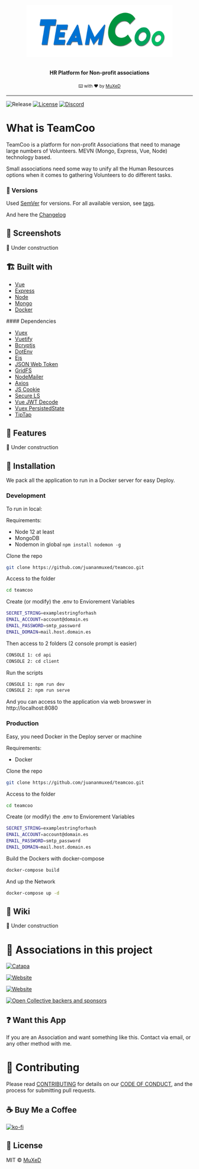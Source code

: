 <div align="center">
  <a href="https://github.com/juananmuxed/teamcoo"><img src="media/TeamCoo_Logo_Shadow.png" alt="TeamCoo Logo" height="140"></a>
  <br>
  <br>
  <p>
    <b>HR Platform for Non-profit associations</b>
  </p>
  <p>
    <sub>⌨️ with ❤︎ by
      <a href="https://github.com/juananmuxed">MuXeD</a>
    </sub>
  </p>
</div>

---

![Release](https://img.shields.io/github/v/release/juananmuxed/teamcoo?include_prereleases&label=Release&logo=github) [![License](https://img.shields.io/github/license/juananmuxed/teamcoo?label=License)](LICENSE) [![Discord](https://img.shields.io/discord/324463341819133953?color=purple&label=Discord&logo=discord)](https://discord.gg/88rzwfU) 

# What is TeamCoo
TeamCoo is a platform for non-profit Associations that need to manage large numbers of Volunteers. MEVN (Mongo, Express, Vue, Node) technology based.

Small associations need some way to unify all the Human Resources options when it comes to gathering Volunteers to do different tasks.

### 📌 Versions
Used [SemVer](http://semver.org/) for versions. For all available version, see [tags](https://github.com/juananmuxed/muxed/tags).

And here the [Changelog](CHANGELOG.md)

## 🍩 Screenshots

🚧 Under construction

## 🏗 Built with
- [Vue](https://vuejs.org/)
- [Express](https://expressjs.com)
- [Node](https://nodejs.org/)
- [Mongo](https://www.mongodb.com)
- [Docker](https://www.docker.com/)

#### Dependencies
- [Vuex](https://github.com/vuejs/vuex)
- [Vuetify](https://vuetifyjs.com/)
- [Bcryptjs](https://www.npmjs.com/package/bcryptjs)
- [DotEnv](https://www.npmjs.com/package/dotenv)
- [Ejs](https://www.npmjs.com/package/ejs)
- [JSON Web Token](https://www.npmjs.com/package/jsonwebtoken)
- [GridFS](https://www.npmjs.com/package/gridfs-stream)
- [NodeMailer](https://nodemailer.com)
- [Axios](https://github.com/axios/axios)
- [JS Cookie](https://www.npmjs.com/package/js-cookie)
- [Secure LS](https://www.npmjs.com/package/secure-ls)
- [Vue JWT Decode](https://www.npmjs.com/package/vue-jwt-decode)
- [Vuex PersistedState](https://www.npmjs.com/package/vuex-persistedstate)
- [TipTap](https://www.tiptap.dev/)

## 🎉 Features
🚧 Under construction

## 🥪 Installation
We pack all the application to run in a Docker server for easy Deploy.

### **Development**
To run in local:

Requirements:
- Node 12 at least
- MongoDB
- Nodemon in global `npm install nodemon -g`

Clone the repo
```bash
git clone https://github.com/juananmuxed/teamcoo.git
```

Access to the folder
```bash
cd teamcoo
```

Create (or modify) the .env to Enviorement Variables
```bash
SECRET_STRING=examplestringforhash
EMAIL_ACCOUNT=account@domain.es
EMAIL_PASSWORD=smtp_password
EMAIL_DOMAIN=mail.host.domain.es
```

Then access to 2 folders (2 console prompt is easier)
```bash
CONSOLE 1: cd api
CONSOLE 2: cd client
```

Run the scripts
```bash
CONSOLE 1: npm run dev
CONSOLE 2: npm run serve
```

And you can access to the application via web browswer in http://localhost:8080

### **Production**
Easy, you need Docker in the Deploy server or machine

Requirements:
- Docker

Clone the repo
```bash
git clone https://github.com/juananmuxed/teamcoo.git
```

Access to the folder
```bash
cd teamcoo
```

Create (or modify) the .env to Enviorement Variables
```bash
SECRET_STRING=examplestringforhash
EMAIL_ACCOUNT=account@domain.es
EMAIL_PASSWORD=smtp_password
EMAIL_DOMAIN=mail.host.domain.es
```

Build the Dockers with docker-compose
```bash
docker-compose build
```

And up the Network
```bash
docker-compose up -d
```

## 🥘 Wiki
🚧 Under construction

# 💖 Associations in this project
  <a href="https://github.com/juananmuxed/teamcoo"><img src="https://catapa.be/wp-content/uploads/2018/05/cropped-CATAPA-NEW-LOGO-2.png" alt="Catapa" height="40"></a>

[![Website](https://img.shields.io/website?down_color=red&down_message=Offline&label=Web&up_color=green&up_message=Online&url=https://catapa.be)](https://catapa.be)

[![Website](https://img.shields.io/website?down_color=red&down_message=Offline&label=Application&up_color=green&up_message=Online&url=https://catapistas.catapa.be)](https://catapistas.catapa.be)

[![Open Collective backers and sponsors](https://img.shields.io/opencollective/all/catapa?label=Collaborators&logo=Open-Collective)](https://opencollective.com/postwoman)

## ❓ Want this App
If you are an Association and want something like this. Contact via email, or any other method with me.

# 🍰 Contributing

Please read [CONTRIBUTING](CONTRIBUTING.md) for details on our [CODE OF CONDUCT](CODE_OF_CONDUCT.md), and the process for submitting pull requests.

## ☕️ Buy Me a Coffee
[![ko-fi](https://www.ko-fi.com/img/githubbutton_sm.svg)](https://ko-fi.com/U7U21M2BE)

## 📑 License

MIT © [MuXeD](LICENSE.md)